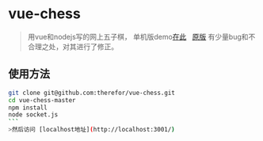 # vue-chess

>用vue和nodejs写的网上五子棋， 单机版demo[在此](https://therefor.github.io/vue-chess/index.html)   
>[原版](https://github.com/ccforward/cc/tree/master/chess) 有少量bug和不合理之处，对其进行了修正。

## 使用方法

``` bash
git clone git@github.com:therefor/vue-chess.git
cd vue-chess-master
npm install
node socket.js
```  
>然后访问 [localhost地址](http://localhost:3001/)
